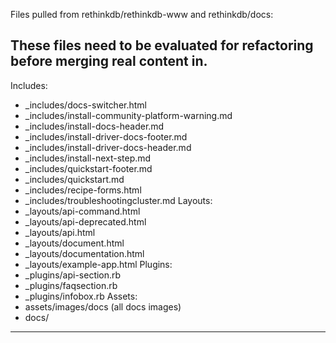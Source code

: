 Files pulled from rethinkdb/rethinkdb-www and rethinkdb/docs:

These files need to be evaluated for refactoring before merging real content in.
---
Includes:
* _includes/docs-switcher.html
* _includes/install-community-platform-warning.md
* _includes/install-docs-header.md
* _includes/install-driver-docs-footer.md
* _includes/install-driver-docs-header.md
* _includes/install-next-step.md
* _includes/quickstart-footer.md
* _includes/quickstart.md
* _includes/recipe-forms.html
* _includes/troubleshootingcluster.md
Layouts:
* _layouts/api-command.html
* _layouts/api-deprecated.html
* _layouts/api.html
* _layouts/document.html
* _layouts/documentation.html
* _layouts/example-app.html
Plugins:
* _plugins/api-section.rb
* _plugins/faqsection.rb
* _plugins/infobox.rb
Assets:
* assets/images/docs (all docs images)
* docs/
---
